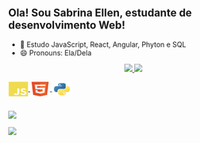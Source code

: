 ## Ola! Sou Sabrina Ellen, estudante de desenvolvimento Web!

- 🌱 Estudo JavaScript, React, Angular, Phyton e SQL
- 😄 Pronouns: Ela/Dela

<div align="center">
  <a href="https://github.com/SabrinaEllen">
  <img height="180em" src="https://github-readme-stats.vercel.app/api?username=SabrinaEllen&show_icons=true&theme=dracula&include_all_commits=true&count_private=true"/>
  <img height="180em" src="https://github-readme-stats.vercel.app/api/top-langs/?username=SabrinaEllen&layout=compact&langs_count=7&theme=dracula"/>
</div>
  
  
  
  <div style="display: inline_block"><br>
  <img align="center" alt="Js" height="30" width="40" src="https://raw.githubusercontent.com/devicons/devicon/master/icons/javascript/javascript-plain.svg">

  <img align="center" alt="HTML" height="30" width="40" src="https://raw.githubusercontent.com/devicons/devicon/master/icons/html5/html5-original.svg">
 
  <img align="center" alt="Python" height="30" width="40" src="https://raw.githubusercontent.com/devicons/devicon/master/icons/python/python-original.svg">

  
  ##
  
  <div> 
 
  <a href="https://www.instagram.com/bininha_gama/" target="_blank"><img src="https://img.shields.io/badge/-Instagram-%23E4405F?style=for-the-badge&logo=instagram&logoColor=white" target="_blank"></a>

    
  <a href="https://www.linkedin.com/in/sabrina-gama-24306769/" target="_blank"><img src="https://img.shields.io/badge/-LinkedIn-%230077B5?style=for-the-badge&logo=linkedin&logoColor=white" target="_blank"></a> 
  </div>
